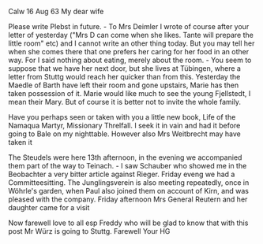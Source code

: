  Calw 16 Aug 63
My dear wife

Please write Plebst in future. - To Mrs Deimler I wrote of course after your letter of yesterday ("Mrs D can come when she likes. Tante will prepare the little room" etc) and I cannot write an other thing today. But you may tell her when she comes there that one prefers her caring for her food in an other way. For I said nothing about eating, merely about the room. - You seem to suppose that we have her next door, but she lives at Tübingen, where a letter from Stuttg would reach her quicker than from this. 
Yesterday the Maedle of Barth have left their room and gone upstairs, Marie has then taken possession of it. Marie would like much to see the young Fjellstedt, I mean their Mary. But of course it is better not to invite the whole family.

Have you perhaps seen or taken with you a little new book, Life of the Namaqua Martyr, Missionary Threlfall. I seek it in vain and had it before going to Bale on my nighttable. However also Mrs Weitbrecht may have taken it

The Steudels were here 13th afternoon, in the evening we accompanied them part of the way to Teinach. - I saw Schauber who showed me in the Beobachter a very bitter article against Rieger. Friday eveng we had a Committeesitting. The Junglingsverein is also meeting repeatedly, once in Wöhrle's garden, when Paul also joined them on account of Kirn, and was pleased with the company. Friday afternoon Mrs General Reutern and her daughter came for a visit

Now farewell love to all esp Freddy who will be glad to know that with this post Mr Würz is going to Stuttg. Farewell
 Your HG
